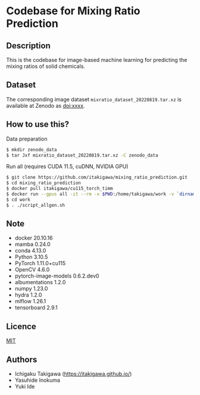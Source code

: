 # Codebase for Mixing Ratio Prediction

## Description

This is the codebase for image-based machine learning for predicting the mixing ratios of solid chemicals.

## Dataset

The corresponding image dataset `mixratio_dataset_20220819.tar.xz` is available at Zenodo as [doi:xxxx](https://doi.org/).

## How to use this?

Data preparation

```bash
$ mkdir zenodo_data
$ tar Jxf mixratio_dataset_20220819.tar.xz -C zenodo_data
```

Run all (requires CUDA 11.5, cuDNN, NVIDIA GPU)

```bash
$ git clone https://github.com/itakigawa/mixing_ratio_prediction.git
$ cd mixing_ratio_prediction
$ docker pull itakigawa/cu115_torch_timm
$ docker run --gpus all -it --rm -v $PWD:/home/takigawa/work -v `dirname $(pwd)`/zenodo_data/input:/home/takigawa/work/input itakigawa/cu115_torch_timm bash
$ cd work
$ . ./script_allgen.sh
```

## Note

- docker 20.10.16
- mamba 0.24.0
- conda 4.13.0
- Python 3.10.5
- PyTorch 1.11.0+cu115
- OpenCV 4.6.0
- pytorch-image-models 0.6.2.dev0
- albumentations 1.2.0
- numpy 1.23.0
- hydra 1.2.0
- mlflow 1.26.1
- tensorboard 2.9.1

## Licence

[MIT](https://github.com/tcnksm/tool/blob/master/LICENCE)

## Authors

- Ichigaku Takigawa (https://itakigawa.github.io/)
- Yasuhide Inokuma
- Yuki Ide



